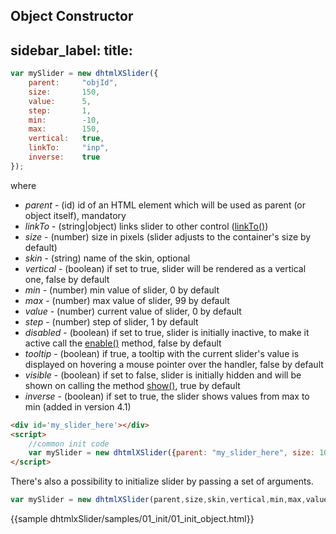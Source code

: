 Object Constructor
---
sidebar_label: 
title: 
---          

~~~js
var mySlider = new dhtmlXSlider({
	parent:		"objId",
	size:		150,
	value:		5,
	step:		1,
	min:		-10,
	max:		150,
    vertical:	true,
    linkTo:		"inp",
    inverse:	true
});
~~~

where 

- *parent* - (id) id of an HTML element which will be used as parent (or object itself), mandatory
- *linkTo* - (string|object) links slider to other control ([linkTo()](api/dhtmlxslider_linkto.md))
- *size* - (number) size in pixels (slider adjusts to the container's size by default)
- *skin* - (string) name of the skin, optional
- *vertical* - (boolean) if set to true, slider will be rendered as a vertical one, false by default 
- *min* - (number) min value of slider, 0 by default
- *max* - (number) max value of slider, 99 by default
- *value* - (number) current value of slider, 0 by default
- *step* - (number) step of slider, 1 by default
- *disabled* - (boolean) if set to true, slider is initially inactive, to make it active call the [enable()](api/dhtmlxslider_enable.md) method, false by default
- *tooltip* - (boolean) if true, a tooltip with the current slider's value is displayed on hovering a mouse pointer over the handler, false by default
- *visible* - (boolean) if set to false, slider is initially hidden and will be shown on calling the method [show()](api/dhtmlxslider_show.md), true by default
- *inverse* - (boolean) if set to true, the slider shows values from max to min (added in version 4.1)

~~~html
<div id='my_slider_here'></div>
<script>
	//common init code
	var mySlider = new dhtmlXSlider({parent: "my_slider_here", size: 100});
</script>
~~~

There's also a possibility to initialize slider by passing a set of arguments.

~~~js
var mySlider = new dhtmlXSlider(parent,size,skin,vertical,min,max,value,step);
~~~

{{sample dhtmlxSlider/samples/01_init/01_init_object.html}}